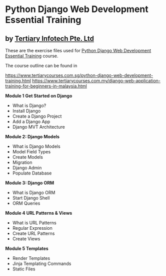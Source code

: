 # Python Django Web Development Essential Training
## by [Tertiary Infotech Pte. Ltd](https://www.tertiarycourses.com.sg/)

These are the exercise files used for [Python Django Web Development Essential Training](https://www.tertiarycourses.com.sg/python-django-web-development-training.html) course. 

The course outline can be found in 

https://www.tertiarycourses.com.sg/python-django-web-development-training.html
https://www.tertiarycourses.com.my/django-web-application-training-for-beginners-in-malaysia.html

<p><strong>Module 1 Get Started on Django</strong> </p>
<ul>
<li>What is Django?</li>
<li>Install Django</li>
<li>Create a Django Project</li>
<li>Add a Django App</li>
<li>Django MVT Architecture</li>
</ul>
<p><strong>Module 2: Django Models</strong></p>
<ul>
<li>What is Django Models</li>
<li>Model Field Types</li>
<li>Create Models</li>
<li>Migration</li>
<li>Django Admin&nbsp;</li>
<li>Populate Database</li>
</ul>
<p><strong>Module 3: Django ORM</strong></p>
<ul>
<li>What is Django ORM</li>
<li>Start Django Shell</li>
<li>ORM Queries</li>
</ul>
<p><strong>Module 4 URL Patterns &amp; Views</strong></p>
<ul>
<li>What is URL Patterns</li>
<li>Regular Expression</li>
<li>Create URL Patterns</li>
<li>Create Views</li>
</ul>
<p><strong>Module 5 Templates</strong></p>
<ul>
<li>Render Templates</li>
<li>Jinja Templating Commands</li>
<li>Static Files</li>
</ul>
